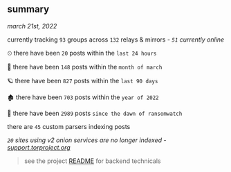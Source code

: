 
## summary
_march 21st, 2022_

currently tracking `93` groups across `132` relays & mirrors - _`51` currently online_

⏲ there have been `20` posts within the `last 24 hours`

🦈 there have been `148` posts within the `month of march`

🪐 there have been `827` posts within the `last 90 days`

🏚 there have been `703` posts within the `year of 2022`

🦕 there have been `2989` posts `since the dawn of ransomwatch`

there are `45` custom parsers indexing posts

_`20` sites using v2 onion services are no longer indexed - [support.torproject.org](https://support.torproject.org/onionservices/v2-deprecation/)_

> see the project [README](https://github.com/thetanz/ransomwatch#ransomwatch--) for backend technicals

